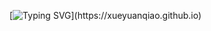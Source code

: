 [![Typing SVG](https://readme-typing-svg.demolab.com?font=Fira+Code&pause=1000&width=435&lines=Have+a+nice+Day+!)](https://xueyuanqiao.github.io)
